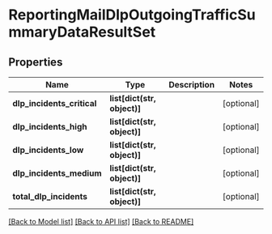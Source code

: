 # ReportingMailDlpOutgoingTrafficSummaryDataResultSet

## Properties
Name | Type | Description | Notes
------------ | ------------- | ------------- | -------------
**dlp_incidents_critical** | **list[dict(str, object)]** |  | [optional] 
**dlp_incidents_high** | **list[dict(str, object)]** |  | [optional] 
**dlp_incidents_low** | **list[dict(str, object)]** |  | [optional] 
**dlp_incidents_medium** | **list[dict(str, object)]** |  | [optional] 
**total_dlp_incidents** | **list[dict(str, object)]** |  | [optional] 

[[Back to Model list]](../README.md#documentation-for-models) [[Back to API list]](../README.md#documentation-for-api-endpoints) [[Back to README]](../README.md)

